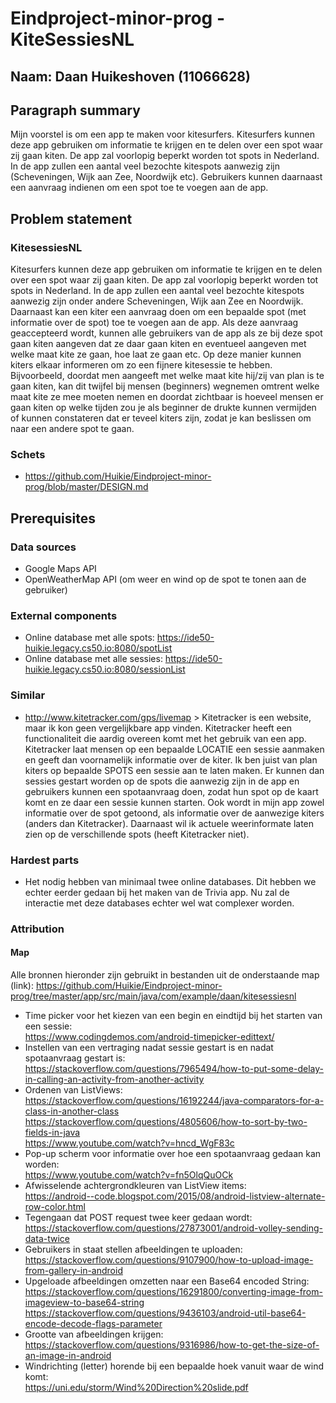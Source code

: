 # Eindproject-minor-prog - KiteSessiesNL

## Naam: Daan Huikeshoven (11066628)

## Paragraph summary
  Mijn voorstel is om een app te maken voor kitesurfers. Kitesurfers kunnen deze app gebruiken om informatie te krijgen en te delen over een spot waar zij gaan kiten. De app zal voorlopig beperkt worden tot spots in Nederland. In de app zullen een aantal veel bezochte kitespots aanwezig zijn (Scheveningen, Wijk aan Zee, Noordwijk etc). Gebruikers kunnen daarnaast een aanvraag indienen om een spot toe te voegen aan de app.
  
## Problem statement

### KitesessiesNL
Kitesurfers kunnen deze app gebruiken om informatie te krijgen en te delen over een spot waar zij gaan kiten. De app zal voorlopig beperkt worden tot spots in Nederland. In de app zullen een aantal veel bezochte kitespots aanwezig zijn onder andere Scheveningen, Wijk aan Zee en Noordwijk. Daarnaast kan een kiter een aanvraag doen om een bepaalde spot (met informatie over de spot) toe te voegen aan de app. Als deze aanvraag geaccepteerd wordt, kunnen alle gebruikers van de app als ze bij deze spot gaan kiten aangeven dat ze daar gaan kiten en eventueel aangeven met welke maat kite ze gaan, hoe laat ze gaan etc. Op deze manier kunnen kiters elkaar informeren om zo een fijnere kitesessie te hebben. Bijvoorbeeld, doordat men aangeeft met welke maat kite hij/zij van plan is te gaan kiten, kan dit twijfel bij mensen (beginners) wegnemen omtrent welke maat kite ze mee moeten nemen en doordat zichtbaar is hoeveel mensen er gaan kiten op welke tijden zou je als beginner de drukte kunnen vermijden of kunnen constateren dat er teveel kiters zijn, zodat je kan beslissen om naar een andere spot te gaan.

### Schets
- https://github.com/Huikie/Eindproject-minor-prog/blob/master/DESIGN.md

## Prerequisites

### Data sources
- Google Maps API
- OpenWeatherMap API (om weer en wind op de spot te tonen aan de gebruiker)

### External components
- Online database met alle spots: https://ide50-huikie.legacy.cs50.io:8080/spotList
- Online database met alle sessies: https://ide50-huikie.legacy.cs50.io:8080/sessionList

### Similar
- http://www.kitetracker.com/gps/livemap > Kitetracker is een website, maar ik kon geen vergelijkbare app vinden. Kitetracker heeft een functionaliteit die aardig overeen komt met het gebruik van een app. Kitetracker laat mensen op een bepaalde LOCATIE een sessie aanmaken en geeft dan voornamelijk informatie over de kiter. Ik ben juist van plan kiters op bepaalde SPOTS een sessie aan te laten maken. Er kunnen dan sessies gestart worden op de spots die aanwezig zijn in de app en gebruikers kunnen een spotaanvraag doen, zodat hun spot op de kaart komt en ze daar een sessie kunnen starten. Ook wordt in mijn app zowel informatie over de spot getoond, als informatie over de aanwezige kiters (anders dan Kitetracker). Daarnaast wil ik actuele weerinformate laten zien op de verschillende spots (heeft Kitetracker niet).

### Hardest parts
- Het nodig hebben van minimaal twee online databases. Dit hebben we echter eerder gedaan bij het maken van de Trivia app. Nu zal de interactie met deze databases echter wel wat complexer worden.

### Attribution
#### Map
Alle bronnen hieronder zijn gebruikt in bestanden uit de onderstaande map (link):
https://github.com/Huikie/Eindproject-minor-prog/tree/master/app/src/main/java/com/example/daan/kitesessiesnl

- Time picker voor het kiezen van een begin en eindtijd bij het starten van een sessie:<br>
  https://www.codingdemos.com/android-timepicker-edittext/<br>
- Instellen van een vertraging nadat sessie gestart is en nadat spotaanvraag gestart is:      <br>https://stackoverflow.com/questions/7965494/how-to-put-some-delay-in-calling-an-activity-from-another-activity
- Ordenen van ListViews:<br>
  https://stackoverflow.com/questions/16192244/java-comparators-for-a-class-in-another-class <br>https://stackoverflow.com/questions/4805606/how-to-sort-by-two-fields-in-java<br>
  https://www.youtube.com/watch?v=hncd_WgF83c
- Pop-up scherm voor informatie over hoe een spotaanvraag gedaan kan worden:<br>
  https://www.youtube.com/watch?v=fn5OlqQuOCk
- Afwisselende achtergrondkleuren van ListView items:<br>
  https://android--code.blogspot.com/2015/08/android-listview-alternate-row-color.html
- Tegengaan dat POST request twee keer gedaan wordt:<br>
  https://stackoverflow.com/questions/27873001/android-volley-sending-data-twice
- Gebruikers in staat stellen afbeeldingen te uploaden:<br>
  https://stackoverflow.com/questions/9107900/how-to-upload-image-from-gallery-in-android
- Upgeloade afbeeldingen omzetten naar een Base64 encoded String:<br>
  https://stackoverflow.com/questions/16291800/converting-image-from-imageview-to-base64-string<br>
  https://stackoverflow.com/questions/9436103/android-util-base64-encode-decode-flags-parameter
- Grootte van afbeeldingen krijgen:<br>
  https://stackoverflow.com/questions/9316986/how-to-get-the-size-of-an-image-in-android
- Windrichting (letter) horende bij een bepaalde hoek vanuit waar de wind komt:<br>
  https://uni.edu/storm/Wind%20Direction%20slide.pdf
